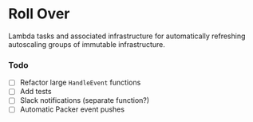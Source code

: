Roll Over
=========
Lambda tasks and associated infrastructure for automatically refreshing autoscaling groups
of immutable infrastructure.

### Todo

- [ ] Refactor large `HandleEvent` functions
- [ ] Add tests
- [ ] Slack notifications (separate function?)
- [ ] Automatic Packer event pushes
